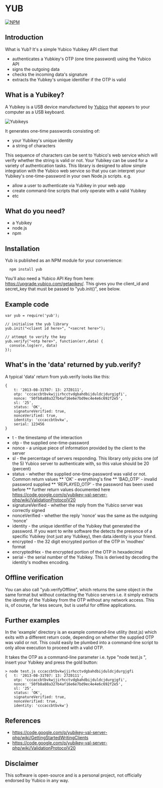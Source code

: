 # YUB

[![NPM](https://nodei.co/npm/yub.png)](https://nodei.co/npm/yub/)

## Introduction

What is Yub? It's a simple Yubico Yubikey API client that

* authenticates a Yubkiey's OTP (one time password) using the Yubico API
* signs the outgoing data
* checks the incoming data's signature
* extracts the Yubkey's unique identifier if the OTP is valid

## What is a Yubikey?

A Yubikey is a USB device manufactured by [Yubico](https://www.yubico.com/products/yubikey-hardware/yubikey/) that appears
to your computer as a USB keyboard. 

![Yubikeys](https://raw.github.com/glynnbird/yub/master/img/yubikeys.jpg)

It generates one-time passwords consisting of:

* your Yubikey's unique identity
* a string of characters

This sequence of characters can be sent to Yubico's web service which will verify whether the string is valid or not. Your Yubikey
can be used for a variety of authentication tasks. This library is designed to allow simple integration with the Yubico web service
so that you can interpret your Yubikey's one-time-password in your own Node.js scripts. e.g.

* allow a user to authenticate via Yubikey in your web app
* create command-line scripts that only operate with a valid Yubikey
* etc

## What do you need?

* a Yubikey
* node.js
* npm

## Installation

Yub is published as an NPM module for your convenience:

```
  npm install yub
```

You'll also need a Yubico API Key from here: https://upgrade.yubico.com/getapikey/. This gives you the
client_id and secret_key that must be passed to "yub.init()", see below.

## Example code

```
var yub = require('yub');

// initialise the yub library
yub.init("<client id here>", "<secret here>");

// attempt to verify the key
yub.verify("<otp here>", function(err,data) {
  console.log(err, data)
});
```

## What's in the 'data' returned by yub.verify?

A typical 'data' return from yub.verify looks like this:

```
{
    t: '2013-08-31T07: 13: 27Z0111',
    otp: 'cccaccbtbvkwjjirhcctvdgbahdbijduldcjdurgjgfi',
    nonce: '50fb8a88a327b4af16e6e7bd9ec4e4e6c692f2e5',
    sl: '25',
    status: 'OK',
    signatureVerified: true,
    nonceVerified: true,
    identity: 'cccaccbtbvkw',
    serial: 123456
}
```

* t - the timestamp of the interaction
* otp - the supplied one-time-password
* nonce - a unique piece of information provided by the client to the server
* sl - the percentage of servers responding. This library only picks one (of the 5) Yubico server to authenticate with, so this value should be 20 (percent)
* status - whether the supplied one-time-password was valid or not. Common return values 
** 'OK' - everything's fine
** 'BAD_OTP' - invalid password supplied
** 'REPLAYED_OTP' - the password has been used before
** further return values documented here https://code.google.com/p/yubikey-val-server-php/wiki/ValidationProtocolV20
* signatureVerified - whether the reply from the Yubico server was correctly signed
* nonceVerified - whether the reply 'nonce' was the same as the outgoing 'nonce'
* identity - the unique identifier of the Yubikey that generated the password. If you want to write software the detects the presence of a specific Yubikey (not just any Yubikey), then data.identity is your friend.
* encrypted - the 32 digit encrypted portion of the OTP in 'modhex' format
* encryptedHex - the encrypted portion of the OTP in hexadecimal
* serial - the serial number of the Yubikey. This is derived by decoding the identity's modhex encoding.

## Offline verification

You can also call "yub.verifyOffline", which returns the same object in the same format but
without contacting the Yubico servers i.e. it simply extracts the identity of the Yubikey 
from the OTP without any network access. This is, of course, far less secure, but is useful
for offline applications.

## Further examples

In the 'example' directory is an example command-line utility (test.js) which exits with a different return code, depending
on whether the supplied OTP was valid or not. This could easily be plumbed into a command-line script to only allow execution
to proceed with a valid OTP.

It takes the OTP as a command-line parameter i.e. type "node test.js ", insert your Yubikey and press the gold button:

```
> node test.js cccaccbtbvkwjjirhcctvdgbahdbijduldcjdurgjgfi
{   t: '2013-08-31T07: 13: 27Z0111',
    otp: 'cccaccbtbvkwjjirhcctvdgbahdbijduldcjdurgjgfi',
    nonce: '50fb8a88a327b4af16e6e7bd9ec4e4e6c692f2e5',
    sl: '25',
    status: 'OK',
    signatureVerified: true,
    nonceVerified: true,
    identity: 'cccaccbtbvkw'}
```

## References

* https://code.google.com/p/yubikey-val-server-php/wiki/GettingStartedWritingClients
* https://code.google.com/p/yubikey-val-server-php/wiki/ValidationProtocolV20

## Disclaimer

This software is open-source and is a personal project, not officially endorsed by Yubico in any way.

